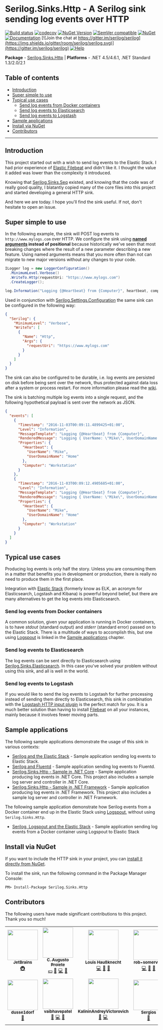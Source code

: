 # Serilog.Sinks.Http - A Serilog sink sending log events over HTTP <!-- omit in toc -->

[![Build status](https://ci.appveyor.com/api/projects/status/ayvak8yo23k962sg/branch/master?svg=true)](https://ci.appveyor.com/project/FantasticFiasco/serilog-sinks-http)
[![codecov](https://codecov.io/gh/FantasticFiasco/serilog-sinks-http/branch/master/graph/badge.svg?token=cw6OYeQmdH)](https://codecov.io/gh/FantasticFiasco/serilog-sinks-http)
[![NuGet Version](http://img.shields.io/nuget/v/Serilog.Sinks.Http.svg?style=flat)](https://www.nuget.org/packages/Serilog.Sinks.Http/)
[![SemVer compatible](https://img.shields.io/badge/%E2%9C%85-SemVer%20compatible-blue)](https://semver.org/)
[![NuGet](https://img.shields.io/nuget/dt/Serilog.Sinks.Http.svg)](https://www.nuget.org/packages/Serilog.Sinks.Http/)
[![Documentation](https://img.shields.io/badge/docs-wiki-yellow.svg)](https://github.com/serilog/serilog/wiki)
[![Join the chat at https://gitter.im/serilog/serilog](https://img.shields.io/gitter/room/serilog/serilog.svg)](https://gitter.im/serilog/serilog)
[![Help](https://img.shields.io/badge/stackoverflow-serilog-orange.svg)](http://stackoverflow.com/questions/tagged/serilog)

__Package__ - [Serilog.Sinks.Http](https://www.nuget.org/packages/serilog.sinks.http) | __Platforms__ - .NET 4.5/4.6.1, .NET Standard 1.3/2.0/2.1

## Table of contents <!-- omit in toc -->

- [Introduction](#introduction)
- [Super simple to use](#super-simple-to-use)
- [Typical use cases](#typical-use-cases)
  - [Send log events from Docker containers](#send-log-events-from-docker-containers)
  - [Send log events to Elasticsearch](#send-log-events-to-elasticsearch)
  - [Send log events to Logstash](#send-log-events-to-logstash)
- [Sample applications](#sample-applications)
- [Install via NuGet](#install-via-nuget)
- [Contributors](#contributors)

---

## Introduction

This project started out with a wish to send log events to the Elastic Stack. I had prior experience of [Elastic Filebeat](https://www.elastic.co/beats/filebeat) and didn't like it. I thought the value it added was lower than the complexity it introduced.

Knowing that [Serilog.Sinks.Seq](https://github.com/serilog/serilog-sinks-seq) existed, and knowing that the code was of really good quality, I blatantly copied many of the core files into this project and started developing a general HTTP sink.

And here we are today. I hope you'll find the sink useful. If not, don't hesitate to open an issue.

## Super simple to use

In the following example, the sink will POST log events to `http://www.mylogs.com` over HTTP. We configure the sink using **[named arguments](https://docs.microsoft.com/en-us/dotnet/csharp/programming-guide/classes-and-structs/named-and-optional-arguments#named-arguments) instead of positional** because historically we've seen that most breaking changes where the result of a new parameter describing a new feature. Using named arguments means that you more often than not can migrate to new major versions without any changes to your code.

```csharp
ILogger log = new LoggerConfiguration()
  .MinimumLevel.Verbose()
  .WriteTo.Http(requestUri: "https://www.mylogs.com")
  .CreateLogger();

log.Information("Logging {@Heartbeat} from {Computer}", heartbeat, computer);
```

Used in conjunction with [Serilog.Settings.Configuration](https://github.com/serilog/serilog-settings-configuration) the same sink can be configured in the following way:

```json
{
  "Serilog": {
    "MinimumLevel": "Verbose",
    "WriteTo": [
      {
        "Name": "Http",
        "Args": {
          "requestUri": "https://www.mylogs.com"
        }
      }
    ]
  }
}
```

The sink can also be configured to be durable, i.e. log events are persisted on disk before being sent over the network, thus protected against data loss after a system or process restart. For more information please read the [wiki](https://github.com/FantasticFiasco/serilog-sinks-http/wiki).

The sink is batching multiple log events into a single request, and the following hypothetical payload is sent over the network as JSON.

```json
{
  "events": [
    {
      "Timestamp": "2016-11-03T00:09:11.4899425+01:00",
      "Level": "Information",
      "MessageTemplate": "Logging {@Heartbeat} from {Computer}",
      "RenderedMessage": "Logging { UserName: \"Mike\", UserDomainName: \"Home\" } from \"Workstation\"",
      "Properties": {
        "Heartbeat": {
          "UserName": "Mike",
          "UserDomainName": "Home"
        },
        "Computer": "Workstation"
      }
    },
    {
      "Timestamp": "2016-11-03T00:09:12.4905685+01:00",
      "Level": "Information",
      "MessageTemplate": "Logging {@Heartbeat} from {Computer}",
      "RenderedMessage": "Logging { UserName: \"Mike\", UserDomainName: \"Home\" } from \"Workstation\"",
      "Properties": {
        "Heartbeat": {
          "UserName": "Mike",
          "UserDomainName": "Home"
        },
        "Computer": "Workstation"
      }
    }
  ]
}
```

## Typical use cases

Producing log events is only half the story. Unless you are consuming them in a matter that benefits you in development or production, there is really no need to produce them in the first place.

Integration with [Elastic Stack](https://www.elastic.co/products) (formerly know as ELK, an acronym for Elasticsearch, Logstash and Kibana) is powerful beyond belief, but there are many alternatives to get the log events into Elasticsearch.

### Send log events from Docker containers

A common solution, given your application is running in Docker containers, is to have *stdout* (standard output) and *stderr* (standard error) passed on to the Elastic Stack. There is a multitude of ways to accomplish this, but one using [Logspout](https://github.com/gliderlabs/logspout) is linked in the [Sample applications](#sample-applications) chapter.

### Send log events to Elasticsearch

The log events can be sent directly to Elasticsearch using [Serilog.Sinks.Elasticsearch](https://github.com/serilog/serilog-sinks-elasticsearch). In this case you've solved your problem without using this sink, and all is well in the world.

### Send log events to Logstash

If you would like to send the log events to Logstash for further processing instead of sending them directly to Elasticsearch, this sink in combination with the [Logstash HTTP input plugin](https://www.elastic.co/blog/introducing-logstash-input-http-plugin) is the perfect match for you. It is a much better solution than having to install [Filebeat](https://www.elastic.co/products/beats/filebeat) on all your instances, mainly because it involves fewer moving parts.

## Sample applications

The following sample applications demonstrate the usage of this sink in various contexts:

- [Serilog and the Elastic Stack](https://github.com/FantasticFiasco/serilog-sinks-http-sample-elastic-stack) - Sample application sending log events to Elastic Stack.
- [Serilog and Fluentd](https://github.com/FantasticFiasco/serilog-sinks-http-sample-fluentd) - Sample application sending log events to Fluentd.
- [Serilog.Sinks.Http - Sample in .NET Core](https://github.com/FantasticFiasco/serilog-sinks-http-sample-dotnet-core) - Sample application producing log events in .NET Core. This project also includes a sample log server and controller in .NET Core.
- [Serilog.Sinks.Http - Sample in .NET Framework](https://github.com/FantasticFiasco/serilog-sinks-http-sample-dotnet-framework) - Sample application producing log events in .NET Framework. This project also includes a sample log server and controller in .NET Framework.

The following sample application demonstrate how Serilog events from a Docker container end up in the Elastic Stack using [Logspout](https://github.com/gliderlabs/logspout), without using `Serilog.Sinks.Http`.

- [Serilog, Logspout and the Elastic Stack](https://github.com/FantasticFiasco/serilog-logspout-elastic-stack) - Sample application sending log events from a Docker container using Logspout to Elastic Stack

## Install via NuGet

If you want to include the HTTP sink in your project, you can [install it directly from NuGet](https://www.nuget.org/packages/Serilog.Sinks.Http/).

To install the sink, run the following command in the Package Manager Console:

```
PM> Install-Package Serilog.Sinks.Http
```

## Contributors

The following users have made significant contributions to this project. Thank you so much!

<!-- ALL-CONTRIBUTORS-LIST:START - Do not remove or modify this section -->
<!-- prettier-ignore-start -->
<!-- markdownlint-disable -->
<table>
  <tr>
    <td align="center"><a href="https://jetbrains.com/opensource"><img src="https://avatars.githubusercontent.com/u/878437?v=4?s=100" width="100px;" alt=""/><br /><sub><b>JetBrains</b></sub></a><br /><a href="#infra-JetBrains" title="Infrastructure (Hosting, Build-Tools, etc)">🚇</a></td>
    <td align="center"><a href="https://augustoproiete.net/"><img src="https://avatars.githubusercontent.com/u/177608?v=4?s=100" width="100px;" alt=""/><br /><sub><b>C. Augusto Proiete</b></sub></a><br /><a href="#financial-augustoproiete" title="Financial">💵</a> <a href="#question-augustoproiete" title="Answering Questions">💬</a> <a href="https://github.com/FantasticFiasco/serilog-sinks-http/commits?author=augustoproiete" title="Code">💻</a> <a href="#ideas-augustoproiete" title="Ideas, Planning, & Feedback">🤔</a></td>
    <td align="center"><a href="https://github.com/lhaussknecht"><img src="https://avatars.githubusercontent.com/u/140147?v=4?s=100" width="100px;" alt=""/><br /><sub><b>Louis Haußknecht</b></sub></a><br /><a href="https://github.com/FantasticFiasco/serilog-sinks-http/commits?author=lhaussknecht" title="Code">💻</a> <a href="#ideas-lhaussknecht" title="Ideas, Planning, & Feedback">🤔</a> <a href="https://github.com/FantasticFiasco/serilog-sinks-http/issues?q=author%3Alhaussknecht" title="Bug reports">🐛</a></td>
    <td align="center"><a href="https://github.com/rob-somerville"><img src="https://avatars.githubusercontent.com/u/12766610?v=4?s=100" width="100px;" alt=""/><br /><sub><b>rob-somerville</b></sub></a><br /><a href="https://github.com/FantasticFiasco/serilog-sinks-http/commits?author=rob-somerville" title="Code">💻</a> <a href="#ideas-rob-somerville" title="Ideas, Planning, & Feedback">🤔</a> <a href="https://github.com/FantasticFiasco/serilog-sinks-http/issues?q=author%3Arob-somerville" title="Bug reports">🐛</a></td>
    <td align="center"><a href="https://github.com/kvpt"><img src="https://avatars.githubusercontent.com/u/1446221?v=4?s=100" width="100px;" alt=""/><br /><sub><b>Kevin Petit</b></sub></a><br /><a href="https://github.com/FantasticFiasco/serilog-sinks-http/commits?author=kvpt" title="Code">💻</a> <a href="#ideas-kvpt" title="Ideas, Planning, & Feedback">🤔</a> <a href="https://github.com/FantasticFiasco/serilog-sinks-http/issues?q=author%3Akvpt" title="Bug reports">🐛</a></td>
    <td align="center"><a href="https://github.com/aleksaradz"><img src="https://avatars.githubusercontent.com/u/72725560?v=4?s=100" width="100px;" alt=""/><br /><sub><b>aleksaradz</b></sub></a><br /><a href="https://github.com/FantasticFiasco/serilog-sinks-http/commits?author=aleksaradz" title="Code">💻</a> <a href="#ideas-aleksaradz" title="Ideas, Planning, & Feedback">🤔</a> <a href="https://github.com/FantasticFiasco/serilog-sinks-http/issues?q=author%3Aaleksaradz" title="Bug reports">🐛</a></td>
    <td align="center"><a href="https://github.com/michaeltdaniels"><img src="https://avatars.githubusercontent.com/u/45430678?v=4?s=100" width="100px;" alt=""/><br /><sub><b>michaeltdaniels</b></sub></a><br /><a href="#ideas-michaeltdaniels" title="Ideas, Planning, & Feedback">🤔</a></td>
  </tr>
  <tr>
    <td align="center"><a href="https://github.com/dusse1dorf"><img src="https://avatars.githubusercontent.com/u/37047967?v=4?s=100" width="100px;" alt=""/><br /><sub><b>dusse1dorf</b></sub></a><br /><a href="#ideas-dusse1dorf" title="Ideas, Planning, & Feedback">🤔</a></td>
    <td align="center"><a href="https://github.com/vaibhavepatel"><img src="https://avatars.githubusercontent.com/u/23142694?v=4?s=100" width="100px;" alt=""/><br /><sub><b>vaibhavepatel</b></sub></a><br /><a href="https://github.com/FantasticFiasco/serilog-sinks-http/issues?q=author%3Avaibhavepatel" title="Bug reports">🐛</a> <a href="https://github.com/FantasticFiasco/serilog-sinks-http/commits?author=vaibhavepatel" title="Code">💻</a> <a href="#ideas-vaibhavepatel" title="Ideas, Planning, & Feedback">🤔</a></td>
    <td align="center"><a href="https://github.com/KalininAndreyVictorovich"><img src="https://avatars.githubusercontent.com/u/1285535?v=4?s=100" width="100px;" alt=""/><br /><sub><b>KalininAndreyVictorovich</b></sub></a><br /><a href="https://github.com/FantasticFiasco/serilog-sinks-http/issues?q=author%3AKalininAndreyVictorovich" title="Bug reports">🐛</a> <a href="https://github.com/FantasticFiasco/serilog-sinks-http/commits?author=KalininAndreyVictorovich" title="Code">💻</a></td>
    <td align="center"><a href="https://github.com/tipasergio"><img src="https://avatars.githubusercontent.com/u/6435956?v=4?s=100" width="100px;" alt=""/><br /><sub><b>Sergios</b></sub></a><br /><a href="https://github.com/FantasticFiasco/serilog-sinks-http/issues?q=author%3Atipasergio" title="Bug reports">🐛</a></td>
    <td align="center"><a href="https://github.com/AntonSmolkov"><img src="https://avatars.githubusercontent.com/u/5318028?v=4?s=100" width="100px;" alt=""/><br /><sub><b>Anton Smolkov</b></sub></a><br /><a href="https://github.com/FantasticFiasco/serilog-sinks-http/commits?author=AntonSmolkov" title="Code">💻</a> <a href="https://github.com/FantasticFiasco/serilog-sinks-http/issues?q=author%3AAntonSmolkov" title="Bug reports">🐛</a></td>
    <td align="center"><a href="https://github.com/Siphonophora"><img src="https://avatars.githubusercontent.com/u/32316111?v=4?s=100" width="100px;" alt=""/><br /><sub><b>Michael J Conrad</b></sub></a><br /><a href="https://github.com/FantasticFiasco/serilog-sinks-http/commits?author=Siphonophora" title="Documentation">📖</a></td>
    <td align="center"><a href="https://github.com/seruminar"><img src="https://avatars.githubusercontent.com/u/35008875?v=4?s=100" width="100px;" alt=""/><br /><sub><b>Yuriy Sountsov</b></sub></a><br /><a href="#ideas-seruminar" title="Ideas, Planning, & Feedback">🤔</a></td>
  </tr>
</table>

<!-- markdownlint-restore -->
<!-- prettier-ignore-end -->

<!-- ALL-CONTRIBUTORS-LIST:END -->
